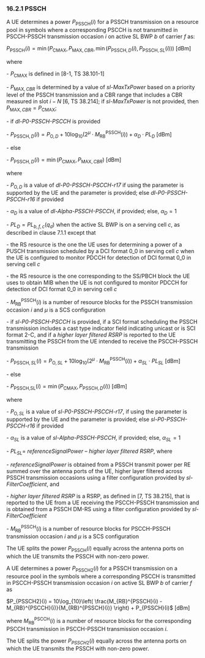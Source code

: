 ### 16.2.1 PSSCH

A UE determines a power $P_{\text{PSSCH}}(i)$ for a PSSCH transmission
on a resource pool in symbols where a corresponding PSCCH is not
transmitted in PSCCH-PSSCH transmission occasion $i$ on active SL BWP
$b$ of carrier $f$ as:

$P_{\text{PSSCH}}(i) = \min\left( P_{\text{CMAX}},P_{\text{MAX},CBR},\min\left( P_{\text{PSSCH},D}(i),P_{\text{PSSCH},SL}(i) \right) \right)$
\[dBm\]

where

\- $P_{\text{CMAX}}$ is defined in \[8-1, TS 38.101-1\]

\- $P_{\text{MAX},CBR}$ is determined by a value of *sl-MaxTxPower*
based on a priority level of the PSSCH transmission and a CBR range that
includes a CBR measured in slot $i - N$ \[6, TS 38.214\]; if
*sl-MaxTxPower* is not provided, then
$P_{\text{MAX},CBR} = P_{\text{CMAX}}$;

\- if *dl-P0-PSSCH-PSCCH* is provided

\-
$P_{\text{PSSCH},D}(i) = P_{\text{O},D} + 10\log_{10}\left( 2^{\mu} \cdot M_{\text{RB}}^{\text{PSSCH}}(i) \right) + \alpha_{D} \cdot PL_{D}$
\[dBm\]

\- else

\-
$P_{\text{PSSCH},D}(i) = \min\left( P_{\text{CMAX}},P_{\text{MAX},CBR} \right)$
\[dBm\]

where

\- $P_{\text{O},D}$ is a value of *dl-P0-PSSCH-PSCCH-r17* if using the
parameter is supported by the UE and the parameter is provided; else
*dl-P0-PSSCH-PSCCH-r16* if provided

\- $\alpha_{D}$ is a value of *dl-Alpha-PSSCH-PSCCH*, if provided; else,
$\alpha_{D} = 1$

\- $PL_{D} = PL_{b,f,c}(q_{d})$ when the active SL BWP is on a serving
cell $c$, as described in clause 7.1.1 except that

\- the RS resource is the one the UE uses for determining a power of a
PUSCH transmission scheduled by a DCI format 0_0 in serving cell $c$
when the UE is configured to monitor PDCCH for detection of DCI format
0_0 in serving cell $c$

\- the RS resource is the one corresponding to the SS/PBCH block the UE
uses to obtain MIB when the UE is not configured to monitor PDCCH for
detection of DCI format 0_0 in serving cell $c$

\- $M_{\text{RB}}^{\text{PSSCH}}(i)$ is a number of resource blocks for
the PSSCH transmission occasion $i$ and $\mu$ is a SCS configuration

\- if *sl-P0-PSSCH-PSCCH* is provided, if a SCI format scheduling the
PSSCH transmission includes a cast type indicator field indicating
unicast or is SCI format 2-C, and if a $higher\ layer\ filtered\ RSRP$
is reported to the UE transmitting the PSSCH from the UE intended to
receive the PSCCH-PSSCH transmission

\-
$P_{\text{PSSCH},SL}(i) = P_{\text{O},SL} + 10\log_{10}\left( 2^{\mu} \cdot M_{\text{RB}}^{\text{PSSCH}}(i) \right) + \alpha_{SL} \cdot PL_{SL}$
\[dBm\]

\- else

\-
$P_{\text{PSSCH,SL}}(i) = \min\left( P_{\text{CMAX}},P_{\text{PSSCH},D}(i) \right)$
\[dBm\]

where

\- $P_{\text{O},SL}$ is a value of *sl-P0-PSSCH-PSCCH-r17*, if using the
parameter is supported by the UE and the parameter is provided; else
*sl-P0-PSSCH-PSCCH-r16* if provided

\- $\alpha_{SL}$ is a value of *sl-Alpha-PSSCH-PSCCH*, if provided;
else, $\alpha_{SL} = 1$

\- $PL_{SL} = \ referenceSignalPower\ –\ higher\ layer\ filtered\ RSRP$,
where

\- $referenceSignalPower$ is obtained from a PSSCH transmit power per RE
summed over the antenna ports of the UE, higher layer filtered across
PSSCH transmission occasions using a filter configuration provided by
*sl-FilterCoefficient*, and

\- $higher\ layer\ filtered\ RSRP$ is a RSRP, as defined in \[7, TS
38.215\], that is reported to the UE from a UE receiving the PSCCH-PSSCH
transmission and is obtained from a PSSCH DM-RS using a filter
configuration provided by *sl-FilterCoefficient*

\- $M_{\text{RB}}^{\text{PSSCH}}(i)$ is a number of resource blocks for
PSCCH-PSSCH transmission occasion $i$ and $\mu$ is a SCS configuration

The UE splits the power $P_{\text{PSSCH}}(i)$ equally across the antenna
ports on which the UE transmits the PSSCH with non-zero power.

A UE determines a power $P_{\text{PSSCH2}}(i)$ for a PSSCH transmission
on a resource pool in the symbols where a corresponding PSCCH is
transmitted in PSCCH-PSSCH transmission occasion $i$ on active SL BWP
$b$ of carrier $f$ as

$P_{PSSCH2}(i) = 10\log_{10}\left( \frac{M_{RB}^{PSSCH}(i) - M_{RB}^{PSCCH}(i)}{M_{RB}^{PSSCH}(i)} \right) + P_{PSSCH}(i)$
\[dBm\]

where $M_{\text{RB}}^{\text{PSCCH}}(i)$ is a number of resource blocks
for the corresponding PSCCH transmission in PSCCH-PSSCH transmission
occasion $i$.

The UE splits the power $P_{PSSCH2}(i)$ equally across the antenna ports
on which the UE transmits the PSSCH with non-zero power.